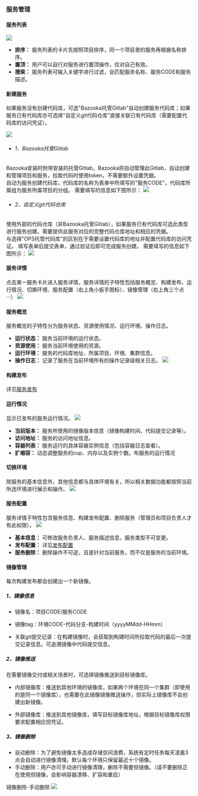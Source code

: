 ### 服务管理

#### 服务列表
![](/assets/服务-服务列表.png)
- **排序：** 服务列表的卡片先按照项目排序，同一个项目里的服务再根据名称排序。
- **置顶：** 用户可以自行对服务进行置顶操作，仅对自己有效。
- **搜索：** 服务列表可输入关键字进行过滤，会匹配服务名称、服务CODE和服务描述。

#### 新建服务

如果服务没有创建代码库，可选"Bazooka托管Gitlab"自动创建服务代码库；如果服务已有代码库亦可选择"自定义git代码仓库"直接关联已有代码库（需要配置代码库的访问凭证）。

![](/assets/服务-新建服务方式.png)
- ###### 1、Bazooka托管Gitlab

Bazooka安装时附带安装的托管Gitlab，Bazooka将自动管理此Gitlab，自动创建和管理项目和服务，拉取代码时使用token，不需要额外设置凭据。
<br>
自动为服务创建代码库，代码库的名称为表单中所填写的"服务CODE"，代码库所属组为服务所属项目的分组。
需要填写的信息如下图所示：
![](/assets/服务-从ops托管gitlab新建.png)

- ###### 2、自定义git代码仓库
使用外部的代码仓库（非Bazooka托管Gitlab），如果服务已有代码库可选此类型进行服务创建。需要提供此服务对应的完整代码仓库地址和相应的凭据。
<br>
与选择"OPS托管代码库"的区别在于需要设置代码库的地址并配置代码库的访问凭证。
填写表单后提交表单，通过验证后即可完成服务创建。
需要填写的信息如下图所示：
![](/assets/服务-从外部git代码仓库新建.png)

#### 服务详情
点击某一服务卡片进入服务详情，服务详情的子特性包括服务概览、构建发布、运行情况、切换环境、服务配置（右上角小扳手图标）、镜像管理（右上角三个点···）
![](/assets/服务-服务详情.png)

#### 服务概览
服务概览的子特性分为服务状态、资源使用情况、运行环境、操作日志。
- **运行状态：** 服务当前环境的运行状态。
- **资源使用：** 服务当前环境使用的资源。
- **运行环境：** 服务的代码库地址、所属项目、环境、集群信息。
- **操作日志：** 记录了服务在当前环境所有的操作记录级相关日志。
![](/assets/服务-服务详情.png)

#### 构建发布
详见[服务发布](../function/deploy.md)

#### 运行情况
显示已发布的服务运行情况。
![](/assets/服务-服务运行情况.png)
- **当前版本：** 服务所使用的镜像版本信息（镜像构建时间，代码提交记录等）。 
- **访问地址：** 服务的访问地址信息。
- **容器列表：** 服务运行的具体容器实例信息（包括容器日志查看）。
- **扩缩容：** 动态调整服务的cup、内存以及实例个数。布服务的运行情况

#### 切换环境
除服务的基本信息外，其他信息都与具体环境有关，所以相关数据功能都按照当前所选环境进行展示和操作。
![](/assets/服务-切换环境.png)

#### 服务配置
服务详情子特性包含服务信息、构建发布配置、删除服务（管理员和项目负责人才有此权限）。
![](/assets/服务-服务配置.png)

- **基本信息：** 可修改服务负责人、服务描述信息，服务类型不可变更。
- **发布配置：** 详见[发布配置](../function/config.md)
- **服务删除：** 删除操作不可逆，且是针对当前服务，而不仅是服务的当前环境。

#### 镜像管理
每次构建发布都会创建出一个新镜像。

##### 1、镜像信息  
- 镜像名：项目CODE/服务CODE

- 镜像tag：环境CODE-代码分支-构建时间（yyyyMMdd-HHmm）

- 关联git提交记录：在构建镜像时，会获取到构建时间所拉取代码的最后一次提交记录信息。可追溯镜像中代码提交信息。
  

##### 2、镜像推送  
在需要镜像交付或相关场景时，可选择镜像推送到目标镜像库。
 
 - 内部镜像库：推送到其他环境的镜像库，如果两个环境在同一个集群（即使用的是同一个镜像库），也需要在此镜像镜像推送操作，但实际上镜像库不会创建出新镜像。
 
 - 外部镜像库：推送到其他镜像库，填写目标镜像库地址，根据目标镜像库权限要求配置相应但凭证。
 

##### 3、镜像删除

- 自动删除：为了避免镜像太多造成存储空间浪费，系统有定时任务每天凌晨3点会自动进行镜像清理。默认每个环境只保留最近十个镜像。
- 手动删除：用户亦可手动进行镜像清理，删除不需要但镜像。（请不要删除正在使用但镜像，会影响容器漂移、扩容和重启）

镜像删除-手动删除
![](/assets/镜像删除.gif)